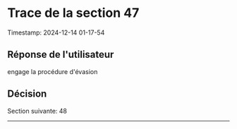 # Trace de la section 47
Timestamp: 2024-12-14 01-17-54

## Réponse de l'utilisateur
engage la procédure d'évasion

## Décision
Section suivante: 48

---
